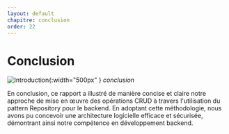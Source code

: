 ```yaml
---
layout: default
chapitre: conclusion
order: 22
---
```

# Conclusion

![Introduction](/lab-crud-standard-yasmine/conclusion/images/conclusion.jpg){:width="500px" }
*conclusion*
<!-- note -->

En conclusion, ce rapport a illustré de manière concise et claire notre approche de mise en œuvre des opérations CRUD à travers l'utilisation du pattern Repository pour le backend. En adoptant cette méthodologie, nous avons pu concevoir une architecture logicielle efficace et sécurisée, démontrant ainsi notre compétence en développement backend.

